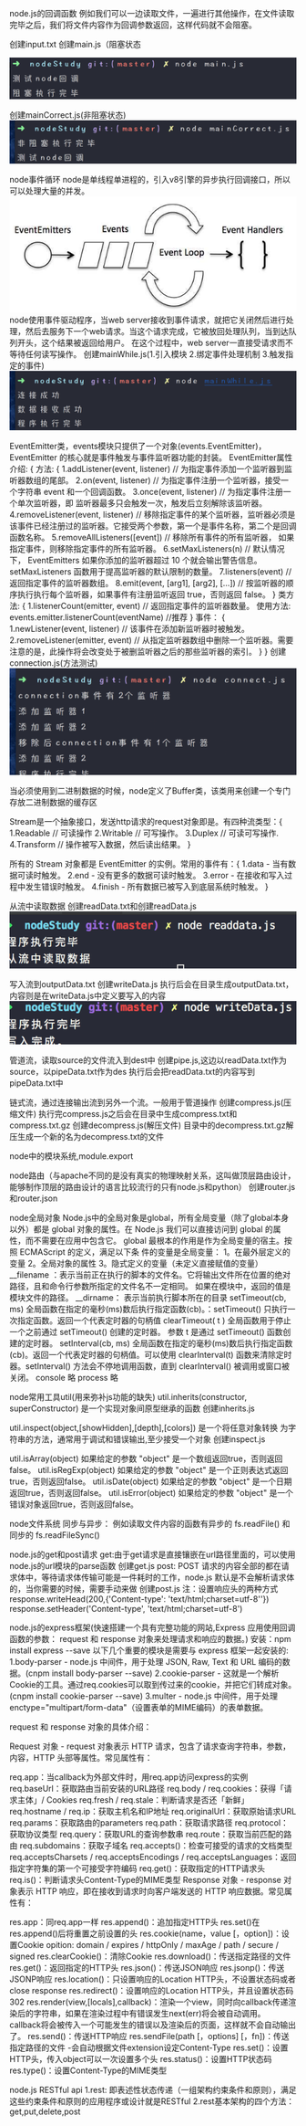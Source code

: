node.js的回调函数
例如我们可以一边读取文件，一遍进行其他操作，在文件读取完毕之后，我们将文件内容作为回调参数返回，这样代码就不会阻塞。

创建input.txt
创建main.js（阻塞状态

<img src="img/zs.png"></img>

创建mainCorrect.js(非阻塞状态)
<img src="img/fzs.png"></img>

node事件循环
node是单线程单进程的，引入v8引擎的异步执行回调接口，所以可以处理大量的并发。
<img src="img/event_loop.jpg"></img>
node使用事件驱动程序，当web server接收到事件请求，就把它关闭然后进行处理，然后去服务下一个web请求。当这个请求完成，它被放回处理队列，当到达队列开头，这个结果被返回给用户。
在这个过程中，web server一直接受请求而不等待任何读写操作。
创建mainWhile.js(1.引入模块 2.绑定事件处理机制 3.触发指定的事件)
<img src="img/mainWhile.png"></img>

EventEmitter类，events模块只提供了一个对象(events.EventEmitter)，EventEmitter 的核心就是事件触发与事件监听器功能的封装。
EventEmitter属性介绍: {
       方法: {
               1.addListener(event, listener)    // 为指定事件添加一个监听器到监听器数组的尾部。
               2.on(event, listener) // 为指定事件注册一个监听器，接受一个字符串 event 和一个回调函数。
               3.once(event, listener) // 为指定事件注册一个单次监听器，即 监听器最多只会触发一次，触发后立刻解除该监听器。
               4.removeListener(event, listener) // 移除指定事件的某个监听器，监听器必须是该事件已经注册过的监听器。它接受两个参数，第一个是事件名称，第二个是回调函数名称。
               5.removeAllListeners([event]) // 移除所有事件的所有监听器， 如果指定事件，则移除指定事件的所有监听器。
               6.setMaxListeners(n) // 默认情况下， EventEmitters 如果你添加的监听器超过 10 个就会输出警告信息。 setMaxListeners 函数用于提高监听器的默认限制的数量。
               7.listeners(event) // 返回指定事件的监听器数组。
               8.emit(event, [arg1], [arg2], [...]) // 按监听器的顺序执行执行每个监听器，如果事件有注册监听返回 true，否则返回 false。
       }
       类方法: {
              1.listenerCount(emitter, event) // 返回指定事件的监听器数量。
              使用方法: events.emitter.listenerCount(eventName) //推荐
       }
       事件： {
              1.newListener(event, listener) // 该事件在添加新监听器时被触发。
              2.removeListener(emitter, event) // 从指定监听器数组中删除一个监听器。需要注意的是，此操作将会改变处于被删监听器之后的那些监听器的索引。
       }
}
创建connection.js(方法测试)
<img src="img/connect.png"></img>

当必须使用到二进制数据的时候，node定义了Buffer类，该类用来创建一个专门存放二进制数据的缓存区

Stream是一个抽象接口，发送http请求的request对象即是。有四种流类型：{
       1.Readable // 可读操作
       2.Writable // 可写操作。
       3.Duplex // 可读可写操作.
       4.Transform // 操作被写入数据，然后读出结果。
}

所有的 Stream 对象都是 EventEmitter 的实例。常用的事件有：{
       1.data - 当有数据可读时触发。
       2.end - 没有更多的数据可读时触发。
       3.error - 在接收和写入过程中发生错误时触发。
       4.finish - 所有数据已被写入到底层系统时触发。
}


从流中读取数据
创建readData.txt和创建readData.js
<img src="img/readData.png"></img>

写入流到outputData.txt
创建writeData.js
执行后会在目录生成outputData.txt，内容则是在writeData.js中定义要写入的内容
<img src="img/writeData.png"></img>

管道流，读取source的文件流入到dest中
创建pipe.js,这边以readData.txt作为source，以pipeData.txt作为des
执行后会把readData.txt的内容写到pipeData.txt中

链式流，通过连接输出流到另外一个流。一般用于管道操作
创建compress.js(压缩文件)
执行完compress.js之后会在目录中生成compress.txt和compress.txt.gz
创建decompress.js(解压文件)
目录中的decompress.txt.gz解压生成一个新的名为decompress.txt的文件

node中的模块系统,module.export

node路由（与apache不同的是没有真实的物理映射关系，这叫做顶层路由设计，能够制作顶层的路由设计的语言比较流行的只有node.js和python）
创建router.js和router.json

node全局对象
Node.js中的全局对象是global，所有全局变量（除了global本身以外）都是 global 对象的属性。在 Node.js 我们可以直接访问到 global 的属性，而不需要在应用中包含它。
global 最根本的作用是作为全局变量的宿主。按照 ECMAScript 的定义，满足以下条 件的变量是全局变量：
     1。在最外层定义的变量
     2。全局对象的属性
     3。隐式定义的变量（未定义直接赋值的变量）
 __filename ：表示当前正在执行的脚本的文件名。它将输出文件所在位置的绝对路径，且和命令行参数所指定的文件名不一定相同。 如果在模块中，返回的值是模块文件的路径。
 __dirname： 表示当前执行脚本所在的目录
 setTimeout(cb, ms) 全局函数在指定的毫秒(ms)数后执行指定函数(cb)。：setTimeout() 只执行一次指定函数。返回一个代表定时器的句柄值
 clearTimeout( t ) 全局函数用于停止一个之前通过 setTimeout() 创建的定时器。 参数 t 是通过 setTimeout() 函数创建的定时器。
 setInterval(cb, ms) 全局函数在指定的毫秒(ms)数后执行指定函数(cb)。返回一个代表定时器的句柄值。可以使用 clearInterval(t) 函数来清除定时器。setInterval() 方法会不停地调用函数，直到 clearInterval() 被调用或窗口被关闭。
 console 略
 process 略
 
 node常用工具util(用来弥补js功能的缺失)
 util.inherits(constructor, superConstructor) 是一个实现对象间原型继承的函数
 创建inherits.js
 
 util.inspect(object,[showHidden],[depth],[colors]) 是一个将任意对象转换 为字符串的方法，通常用于调试和错误输出,至少接受一个对象
 创建inspect.js
 
 util.isArray(object) 如果给定的参数 "object" 是一个数组返回true，否则返回false。
 util.isRegExp(object) 如果给定的参数 "object" 是一个正则表达式返回true，否则返回false。
 util.isDate(object) 如果给定的参数 "object" 是一个日期返回true，否则返回false。
 util.isError(object) 如果给定的参数 "object" 是一个错误对象返回true，否则返回false。
 
 node文件系统
 同步与异步： 例如读取文件内容的函数有异步的 fs.readFile() 和同步的 fs.readFileSync()
 
 node.js的get和post请求
 get:由于get请求是直接镶嵌在url路径里面的，可以使用node.js的url模块的parse函数
 创建get.js
 post: POST 请求的内容全部的都在请求体中，等待请求体传输可能是一件耗时的工作，node.js 默认是不会解析请求体的，当你需要的时候，需要手动来做
 创建post.js
 注：设置响应头的两种方式
 response.writeHead(200,{'Content-type': 'text/html;charset=utf-8''})
 response.setHeader('Content-type', 'text/html;charset=utf-8')
 
 node.js的express框架(快速搭建一个具有完整功能的网站,Express 应用使用回调函数的参数： request 和 response 对象来处理请求和响应的数据。)
 安装：npm install express --save
 以下几个重要的模块是需要与 express 框架一起安装的:
 1.body-parser - node.js 中间件，用于处理 JSON, Raw, Text 和 URL 编码的数据。(cnpm install body-parser --save)
 2.cookie-parser - 这就是一个解析Cookie的工具。通过req.cookies可以取到传过来的cookie，并把它们转成对象。(cnpm install cookie-parser --save)
 3.multer - node.js 中间件，用于处理 enctype="multipart/form-data"（设置表单的MIME编码）的表单数据。
 
 request 和 response 对象的具体介绍：
 
 Request 对象 - request 对象表示 HTTP 请求，包含了请求查询字符串，参数，内容，HTTP 头部等属性。常见属性有：
 
 req.app：当callback为外部文件时，用req.app访问express的实例
 req.baseUrl：获取路由当前安装的URL路径
 req.body / req.cookies：获得「请求主体」/ Cookies
 req.fresh / req.stale：判断请求是否还「新鲜」
 req.hostname / req.ip：获取主机名和IP地址
 req.originalUrl：获取原始请求URL
 req.params：获取路由的parameters
 req.path：获取请求路径
 req.protocol：获取协议类型
 req.query：获取URL的查询参数串
 req.route：获取当前匹配的路由
 req.subdomains：获取子域名
 req.accepts()：检查可接受的请求的文档类型
 req.acceptsCharsets / req.acceptsEncodings / req.acceptsLanguages：返回指定字符集的第一个可接受字符编码
 req.get()：获取指定的HTTP请求头
 req.is()：判断请求头Content-Type的MIME类型
 Response 对象 - response 对象表示 HTTP 响应，即在接收到请求时向客户端发送的 HTTP 响应数据。常见属性有：
 
 res.app：同req.app一样
 res.append()：追加指定HTTP头
 res.set()在res.append()后将重置之前设置的头
 res.cookie(name，value [，option])：设置Cookie
 opition: domain / expires / httpOnly / maxAge / path / secure / signed
 res.clearCookie()：清除Cookie
 res.download()：传送指定路径的文件
 res.get()：返回指定的HTTP头
 res.json()：传送JSON响应
 res.jsonp()：传送JSONP响应
 res.location()：只设置响应的Location HTTP头，不设置状态码或者close response
 res.redirect()：设置响应的Location HTTP头，并且设置状态码302
 res.render(view,[locals],callback)：渲染一个view，同时向callback传递渲染后的字符串，如果在渲染过程中有错误发生next(err)将会被自动调用。callback将会被传入一个可能发生的错误以及渲染后的页面，这样就不会自动输出了。
 res.send()：传送HTTP响应
 res.sendFile(path [，options] [，fn])：传送指定路径的文件 -会自动根据文件extension设定Content-Type
 res.set()：设置HTTP头，传入object可以一次设置多个头
 res.status()：设置HTTP状态码
 res.type()：设置Content-Type的MIME类型
 
 node.js RESTful api
 1.rest: 即表述性状态传递（一组架构约束条件和原则），满足这些约束条件和原则的应用程序或设计就是RESTful
 2.rest基本架构的四个方法： get,put,delete,post
 